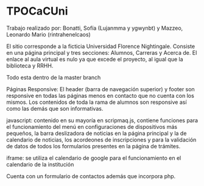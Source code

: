 # TPOCaCUni

Trabajo realizado por: Bonatti, Sofía (Lujanmma y ygwynbt) y Mazzeo, Leonardo Mario (rintrahenelcaos)

El sitio corresponde a la ficticia Universidad Florence Nightingale. Consiste en una página principal y tres secciones: Alumnos, Carreras y Acerca de. El enlace al aula virtual es nulo ya que excede el proyecto, al igual que la biblioteca y RRHH.

Todo esta dentro de la master branch

Páginas Responsive: El header (barra de navegación superior) y footer son responsive en todas las páginas menos en contacto que no cuenta con los mismos. Los contenidos de toda la rama de alumnos son responsive así como las demás que son informativas.

javascript: contenido en su mayoría en scripmaq.js, contiene funciones para el funcionamiento del menú en configuraciones de dispositivos más pequeños, la barra deslizadora de noticias en la página principal y la de calendario de noticias, los acordeones de inscripciones y para la validación de datos de todos los formularios presentes en la página de trámites.

iframe: se utiliza el calendario de google para el funcionamiento en el calendario de la institución

Cuenta con un formulario de contactos además que incorpora php.


